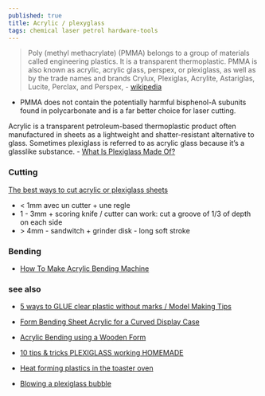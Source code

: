 ```yaml
---
published: true
title: Acrylic / plexyglass
tags: chemical laser petrol hardware-tools
---
```

> Poly (methyl methacrylate) (PMMA) belongs to a group of materials called engineering plastics. It is a transparent thermoplastic. PMMA is also known as acrylic, acrylic glass, perspex, or plexiglass, as well as by the trade names and brands Crylux, Plexiglas, Acrylite, Astariglas, Lucite, Perclax, and Perspex, - [wikipedia](https://en.wikipedia.org/wiki/Poly(methyl_methacrylate))

- PMMA does not contain the potentially harmful bisphenol-A subunits found in polycarbonate and is a far better choice for laser cutting.

Acrylic is a transparent petroleum-based thermoplastic product often manufactured in sheets as a lightweight and shatter-resistant alternative to glass. Sometimes plexiglass is referred to as acrylic glass because it’s a glasslike substance. - [What Is Plexiglass Made Of?](https://glassdoctor.com/blog/what-is-plexiglass)

### Cutting

[The best ways to cut acrylic or plexiglass sheets](https://www.youtube.com/watch?v=bbDWjt9xBc4)
- < 1mm avec un cutter + une regle
- 1 - 3mm + scoring knife / cutter can work: cut a groove of 1/3 of depth on each side
- \> 4mm - sandwitch + grinder disk - long soft stroke

### Bending

- [How To Make Acrylic Bending Machine](https://www.youtube.com/watch?v=pHjoicsNTxU)

### see also
- [5 ways to GLUE clear plastic without marks / Model Making Tips](https://www.youtube.com/watch?v=fa2h-xSespI)

- [Form Bending Sheet Acrylic for a Curved Display Case](https://www.youtube.com/watch?v=eXg1G2z-3do&list=LL&index=7)
- [Acrylic Bending using a Wooden Form](https://www.youtube.com/watch?v=ITalTq06qsc)
- [10 tips & tricks PLEXIGLASS working HOMEMADE](https://www.youtube.com/watch?v=VAi879kLA34)

- [Heat forming plastics in the toaster oven](https://www.youtube.com/watch?v=DNNYwKgLb7o)
- [Blowing a plexiglass bubble](https://www.youtube.com/watch?v=l4sj_3NyjcQ)
